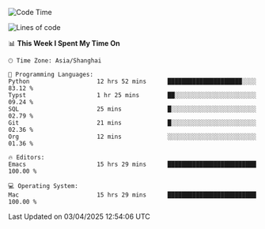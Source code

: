 <!--START_SECTION:waka-->
![Code Time](http://img.shields.io/badge/Code%20Time-2%2C615%20hrs%206%20mins-blue)

![Lines of code](https://img.shields.io/badge/From%20Hello%20World%20I%27ve%20Written-335.3%20thousand%20lines%20of%20code-blue)

📊 **This Week I Spent My Time On** 

```text
🕑︎ Time Zone: Asia/Shanghai

💬 Programming Languages: 
Python                   12 hrs 52 mins      █████████████████████░░░░   83.12 % 
Typst                    1 hr 25 mins        ██░░░░░░░░░░░░░░░░░░░░░░░   09.24 % 
SQL                      25 mins             █░░░░░░░░░░░░░░░░░░░░░░░░   02.79 % 
Git                      21 mins             █░░░░░░░░░░░░░░░░░░░░░░░░   02.36 % 
Org                      12 mins             ░░░░░░░░░░░░░░░░░░░░░░░░░   01.36 % 

🔥 Editors: 
Emacs                    15 hrs 29 mins      █████████████████████████   100.00 % 

💻 Operating System: 
Mac                      15 hrs 29 mins      █████████████████████████   100.00 % 
```


 Last Updated on 03/04/2025 12:54:06 UTC
<!--END_SECTION:waka-->
